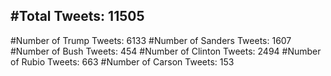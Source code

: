 #Total Tweets: 11505 
---
#Number of Trump Tweets: 6133
#Number of Sanders Tweets: 1607
#Number of Bush Tweets: 454
#Number of Clinton Tweets: 2494
#Number of Rubio Tweets: 663
#Number of Carson Tweets: 153
